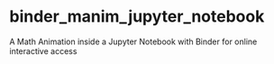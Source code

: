 # binder_manim_jupyter_notebook
A Math Animation inside a Jupyter Notebook with Binder for online interactive access
